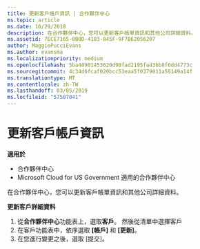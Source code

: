 ```yaml
---
title: 更新客戶帳戶資訊 | 合作夥伴中心
ms.topic: article
ms.date: 10/29/2018
description: 在合作夥伴中心，您可以更新客戶帳單資訊和其他公司詳細資料。
ms.assetid: 7ECE7165-0B0D-4183-845F-9F7B62056207
author: MaggiePucciEvans
ms.author: evansma
ms.localizationpriority: medium
ms.openlocfilehash: 5ba40901453620d98fad2195fad3bb8f6dd4773c
ms.sourcegitcommit: 4c34d6fcaf020bcc53eaa5f0379011a56149a14f
ms.translationtype: MT
ms.contentlocale: zh-TW
ms.lasthandoff: 03/05/2019
ms.locfileid: "57587041"
---
```

# <a name="update-customer-account-info"></a>更新客戶帳戶資訊

**適用於**

-  合作夥伴中心
-  Microsoft Cloud for US Government 適用的合作夥伴中心


在合作夥伴中心，您可以更新客戶帳單資訊和其他公司詳細資料。

**更新客戶詳細資料**

1.  從**合作夥伴中心**功能表上，選取**客戶**。 然後從清單中選擇客戶
2.  在客戶功能表中，依序選取 **\[帳戶\]** 和 **\[更新\]**。
3.  在您進行變更之後，選取 \[提交\]。

 

 



